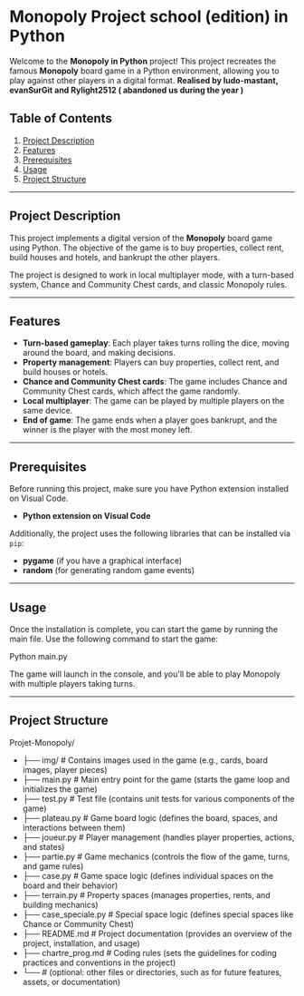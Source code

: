 # Monopoly Project school (edition) in Python

Welcome to the **Monopoly in Python** project! This project recreates the famous **Monopoly** board game in a Python environment, allowing you to play against other players in a digital format. **Realised by ludo-mastant, evanSurGit and Rylight2512 ( abandoned us during the year )**

## Table of Contents

1. [Project Description](#project-description)
2. [Features](#features)
3. [Prerequisites](#prerequisites)
4. [Usage](#usage)
5. [Project Structure](#project-structure)

---

## Project Description

This project implements a digital version of the **Monopoly** board game using Python. The objective of the game is to buy properties, collect rent, build houses and hotels, and bankrupt the other players.

The project is designed to work in local multiplayer mode, with a turn-based system, Chance and Community Chest cards, and classic Monopoly rules.

---

## Features

- **Turn-based gameplay**: Each player takes turns rolling the dice, moving around the board, and making decisions.
- **Property management**: Players can buy properties, collect rent, and build houses or hotels.
- **Chance and Community Chest cards**: The game includes Chance and Community Chest cards, which affect the game randomly.
- **Local multiplayer**: The game can be played by multiple players on the same device.
- **End of game**: The game ends when a player goes bankrupt, and the winner is the player with the most money left.

---

## Prerequisites

Before running this project, make sure you have Python extension installed on Visual Code.

- **Python extension on Visual Code**

Additionally, the project uses the following libraries that can be installed via `pip`:

- **pygame** (if you have a graphical interface)
- **random** (for generating random game events)

---

## Usage

Once the installation is complete, you can start the game by running the main file. Use the following command to start the game:

Python main.py

The game will launch in the console, and you'll be able to play Monopoly with multiple players taking turns.

---

## Project Structure

Projet-Monopoly/
* ├── img/                       # Contains images used in the game (e.g., cards, board images, player pieces)
* ├── main.py                    # Main entry point for the game (starts the game loop and initializes the game)
* ├── test.py                    # Test file (contains unit tests for various components of the game)
* ├── plateau.py                 # Game board logic (defines the board, spaces, and interactions between them)
* ├── joueur.py                  # Player management (handles player properties, actions, and states)
* ├── partie.py                  # Game mechanics (controls the flow of the game, turns, and game rules)
* ├── case.py                    # Game space logic (defines individual spaces on the board and their behavior)
* ├── terrain.py                 # Property spaces (manages properties, rents, and building mechanics)
* ├── case_speciale.py           # Special space logic (defines special spaces like Chance or Community Chest)
* ├── README.md                  # Project documentation (provides an overview of the project, installation, and usage)
* ├── chartre_prog.md            # Coding rules (sets the guidelines for coding practices and conventions in the project)
* └──                            # (optional: other files or directories, such as for future features, assets, or documentation)
